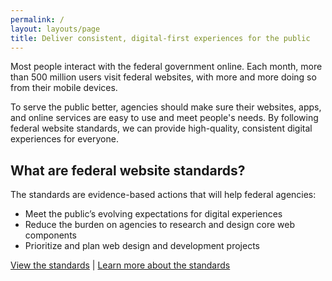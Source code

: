 ```yaml
---
permalink: /
layout: layouts/page
title: Deliver consistent, digital-first experiences for the public
---
```


Most people interact with the federal government online. Each month, more than 500 million users visit federal websites, with more and more doing so from their mobile devices.

To serve the public better, agencies should make sure their websites, apps, and online services are easy to use and meet people's needs. By following federal website standards, we can provide high-quality, consistent digital experiences for everyone.


## What are federal website standards?

The standards are evidence-based actions that will help federal agencies:

- Meet the public’s evolving expectations for digital experiences
- Reduce the burden on agencies to research and design core web components
- Prioritize and plan web design and development projects


[View the standards](standards) | [Learn more about the standards](about)
